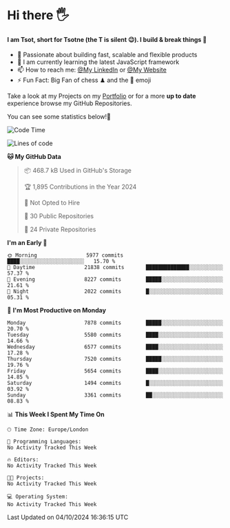 # Hi there :raised_hand_with_fingers_splayed:
#### I am Tsot, short for Tsotne (the T is silent :wink:). I build & break things :space_invader:
- :telescope: Passionate about building fast, scalable and flexible products
- :seedling: I am currently learning the latest JavaScript framework 
- :mailbox: How to reach me: [@My LinkedIn](https://www.linkedin.com/in/tsotne-gvadzabia/) or [@My Website](https://tsotne.co.uk/contact)
- :zap: Fun Fact: Big Fan of chess ♟ and the 👾 emoji

Take a look at my Projects on my [Portfolio](https://tsotne.co.uk/) or for a more **up to date** experience browse my GitHub Repositories.

You can see some statistics below!:space_invader:
<!--START_SECTION:waka-->
![Code Time](http://img.shields.io/badge/Code%20Time-761%20hrs%202%20mins-blue)

![Lines of code](https://img.shields.io/badge/From%20Hello%20World%20I%27ve%20Written-13.9%20million%20lines%20of%20code-blue)

**🐱 My GitHub Data** 

> 📦 468.7 kB Used in GitHub's Storage 
 > 
> 🏆 1,895 Contributions in the Year 2024
 > 
> 🚫 Not Opted to Hire
 > 
> 📜 30 Public Repositories 
 > 
> 🔑 24 Private Repositories 
 > 
**I'm an Early 🐤** 

```text
🌞 Morning                5977 commits        ████░░░░░░░░░░░░░░░░░░░░░   15.70 % 
🌆 Daytime                21838 commits       ██████████████░░░░░░░░░░░   57.37 % 
🌃 Evening                8227 commits        █████░░░░░░░░░░░░░░░░░░░░   21.61 % 
🌙 Night                  2022 commits        █░░░░░░░░░░░░░░░░░░░░░░░░   05.31 % 
```
📅 **I'm Most Productive on Monday** 

```text
Monday                   7878 commits        █████░░░░░░░░░░░░░░░░░░░░   20.70 % 
Tuesday                  5580 commits        ████░░░░░░░░░░░░░░░░░░░░░   14.66 % 
Wednesday                6577 commits        ████░░░░░░░░░░░░░░░░░░░░░   17.28 % 
Thursday                 7520 commits        █████░░░░░░░░░░░░░░░░░░░░   19.76 % 
Friday                   5654 commits        ████░░░░░░░░░░░░░░░░░░░░░   14.85 % 
Saturday                 1494 commits        █░░░░░░░░░░░░░░░░░░░░░░░░   03.92 % 
Sunday                   3361 commits        ██░░░░░░░░░░░░░░░░░░░░░░░   08.83 % 
```


📊 **This Week I Spent My Time On** 

```text
🕑︎ Time Zone: Europe/London

💬 Programming Languages: 
No Activity Tracked This Week

🔥 Editors: 
No Activity Tracked This Week

🐱‍💻 Projects: 
No Activity Tracked This Week

💻 Operating System: 
No Activity Tracked This Week
```


 Last Updated on 04/10/2024 16:36:15 UTC
<!--END_SECTION:waka-->

